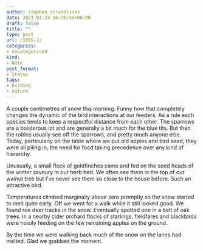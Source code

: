 ```yaml
---
author: stephen_strandlines
date: 2021-01-24 16:26:55+00:00
draft: false
title: ""
type: post
url: /1095-2/
categories:
- uncategorised
kind:
- Note
post_format:
- Status
tags:
- birding
- nature
---
```


A couple centimetres of snow this morning. Funny how that completely changes the dynamic of the bird interactions at our feeders. As a rule each species tends to keep a respectful distance from each other. The sparrows are a boisterous lot and are generally a bit much for the blue tits. But then the robins usually see off the sparrows, and pretty much anyone else. Today, particularly on the table where we put old apples and bird seed, they were all piling in, the need for food taking precedence over any kind of hierarchy.

Unusually, a small flock of goldfinches came and fed on the seed heads of the winter savoury in our herb bed. We often see them in the top of our walnut tree but I’ve never see them so close to the house before. Such an attractive bird.

Temperatures climbed marginally above zero promptly so the snow started to melt quite early. Off we went for a walk while it still looked good. We found roe deer tracks in the snow. Eventually spotted one in a belt of oak trees. In a nearby cider orchard flocks of starlings, fieldfares and blackbirds were noisily feeding on the few remaining apples on the ground.

By the time we were walking back much of the snow on the lanes had melted. Glad we grabbed the moment.
